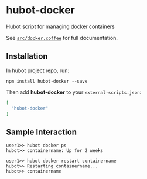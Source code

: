 # hubot-docker

Hubot script for managing docker containers

See [`src/docker.coffee`](src/docker.coffee) for full documentation.

## Installation

In hubot project repo, run:

`npm install hubot-docker --save`

Then add **hubot-docker** to your `external-scripts.json`:

```json
[
  "hubot-docker"
]
```

## Sample Interaction

```
user1>> hubot docker ps
hubot>> containername: Up for 2 weeks
```

```
user1>> hubot docker restart containername
hubot>> Restarting containername...
hubot>> containername
```
